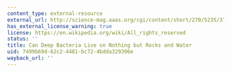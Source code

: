 ```yaml
---
content_type: external-resource
external_url: http://science-mag.aaas.org/cgi/content/short/270/5235/377
has_external_license_warning: true
license: https://en.wikipedia.org/wiki/All_rights_reserved
status: ''
title: Can Deep Bacteria Live on Nothing but Rocks and Water
uid: 7499b69d-62c2-4481-bc72-4bdda329396e
wayback_url: ''
---
```

